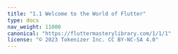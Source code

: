 ```yaml
---
title: "1.1 Welcome to the World of Flutter"
type: docs
nav_weight: 11000
canonical: "https://fluttermasterylibrary.com/1/1/1"
license: "© 2023 Tokenizer Inc. CC BY-NC-SA 4.0"
---
```

